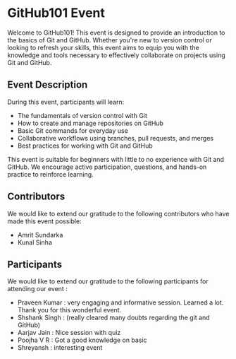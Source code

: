 
# GitHub101 Event

Welcome to GitHub101! This event is designed to provide an introduction to the basics of Git and GitHub. Whether you're new to version control or looking to refresh your skills, this event aims to equip you with the knowledge and tools necessary to effectively collaborate on projects using Git and GitHub.

## Event Description

During this event, participants will learn:

- The fundamentals of version control with Git
- How to create and manage repositories on GitHub
- Basic Git commands for everyday use
- Collaborative workflows using branches, pull requests, and merges
- Best practices for working with Git and GitHub

This event is suitable for beginners with little to no experience with Git and GitHub. We encourage active participation, questions, and hands-on practice to reinforce learning.

## Contributors

We would like to extend our gratitude to the following contributors who have made this event possible:

- Amrit Sundarka
- Kunal Sinha

## Participants

We would like to extend our gratitude to the following participants for attending our event :

- Praveen Kumar : very engaging and informative session. Learned a lot. Thank you for this wonderful event.
- Shshank Singh : (really cleared many doubts regarding the git and GitHub)
- Aarjav Jain : Nice session with quiz
- Poojha V R : Got a good knowledge on basic
- Shreyansh : interesting event 